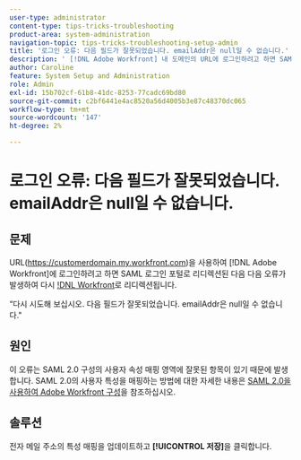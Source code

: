 ```yaml
---
user-type: administrator
content-type: tips-tricks-troubleshooting
product-area: system-administration
navigation-topic: tips-tricks-troubleshooting-setup-admin
title: '로그인 오류: 다음 필드가 잘못되었습니다. emailAddr은 null일 수 없습니다.'
description: ' [!DNL Adobe Workfront] 내 도메인의 URL에 로그인하려고 하면 SAML 로그인 포털로 리디렉션된 다음  [!DNL Workfront] 로 다시 리디렉션됩니다. 이때 emailAddr 필드는 null일 수 없습니다.'
author: Caroline
feature: System Setup and Administration
role: Admin
exl-id: 15b702cf-61b8-41dc-8253-77cadc69bd80
source-git-commit: c2bf6441e4ac8520a56d4005b3e87c48370dc065
workflow-type: tm+mt
source-wordcount: '147'
ht-degree: 2%

---
```


# 로그인 오류: 다음 필드가 잘못되었습니다. emailAddr은 null일 수 없습니다.

## 문제

URL(https://customerdomain.my.workfront.com)을 사용하여 [!DNL Adobe Workfront]에 로그인하려고 하면 SAML 로그인 포털로 리디렉션된 다음 다음 오류가 발생하여 다시 [!DNL Workfront](으)로 리디렉션됩니다.

“다시 시도해 보십시오. 다음 필드가 잘못되었습니다. emailAddr은 null일 수 없습니다.&quot;

## 원인

이 오류는 SAML 2.0 구성의 사용자 속성 매핑 영역에 잘못된 항목이 있기 때문에 발생합니다. SAML 2.0의 사용자 특성을 매핑하는 방법에 대한 자세한 내용은 [SAML 2.0을 사용하여 Adobe Workfront 구성](../../administration-and-setup/add-users/single-sign-on/configure-workfront-saml-2.md)을 참조하십시오.

## 솔루션

전자 메일 주소의 특성 매핑을 업데이트하고 **[!UICONTROL 저장]**&#x200B;을 클릭합니다.
